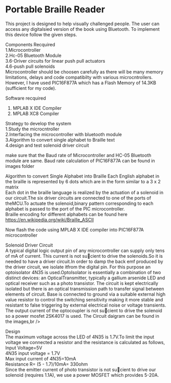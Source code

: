 # Portable Braille Reader

This project is designed to help visually challenged people. The user can access any digitalsied version of the book using Bluetooth. To implement this device follow the given steps.

Components Recquired<br />
1.Microcontroller<br />
2.Hc-05 Bluetooth Module<br />
3.6-Driver circuits for linear push pull actuators<br />
4.6-push pull solenoids<br />
    Microcontroller should be choosen carefully as there will be many memory limitations, delays and code compatibilty with various microcntrollers. However, I have used PIC16F877A which has a Flash Memory of 14.3KB (sufficient for my code).
    
Software recquired<br />
1. MPLAB X IDE Compiler<br />
2. MPLAB XC8 Compiler<br />
    

Strategy to develop the system<br />
1.Study the microcntroller<br />
2.Interfacing the microcontroller with bluetooth module<br />
3.Algorithm to convert single alphabet to Braille text<br />
4.design and test solenoid driver circuit<br />
    
make sure that the Baud rate of Microcontroller and HC-05 Bluetooth module are same. Baud rate calculation of PIC16F877A can be found in images folder<br />

Algorithm to convert Single Alphabet into Braille
Each English alphabet in the braille is represented by 6 dots which are in the form similar to a 3 x 2 matrix <br />
Each dot in the braille language is realized by the actuation of a solenoid in our circuit.The six driver circuits are connected to one of the ports of theMCU.To actuate the solenoid,binary pattern corresponding to each alphabet is passed to the port of the PIC microcontroller.<br />
Braille encoding for different alphabets can be found here https://en.wikipedia.org/wiki/Braille_ASCII<br />

Now flash the code using MPLAB X IDE compiler into PIC16F877A microcontroller<br />

Solenoid Driver Circuit<br />
A typical digital logic output pin of any microcontroller can supply only tens of mA of current. This current is not sucient to drive the solenoids.So it is needed to have a driver circuit.In order to damp the back emf produced by the driver circuit, we isolate itfrom the digital pin. For this purpose an optoisolator 4N35 is used.OptoIsolator is essentially a combination of two distinct devices: an OpticalTransmitter, typically a gallium arsenide LED and optical receiver such as
a photo transistor. The circuit is kept electrically isolated but there is an optical transmission path to transfer signal between elements of circuit. Base is connected to ground via a suitable external high value resistor to
control the switching sensitivity making it more stable and resistant to false triggering by external electrical noise or voltage transients. The output current of the optocoupler is not sucient to drive the solenoid
so a power mosfet 2SK4017 is used. The Circuit daigram can be found in the images,br />


Design<br />
The maximum voltage across the LED of 4N35 is 1.7V.To limit the input voltage we connected a resistor and the resistance is calculated as follows,
Input Voltage=5V<br />
4N35 input voltage = 1.7V<br />
Max input current of 4N35=10mA<br />
Resistance R= (5 - 1.7)/10mA= 330ohm<br />
Since the emitter current of photo transistor is not sucient to drive our solenoid (requires 1.1A), we use a power MOSFET which provides 5-20A.<br />






